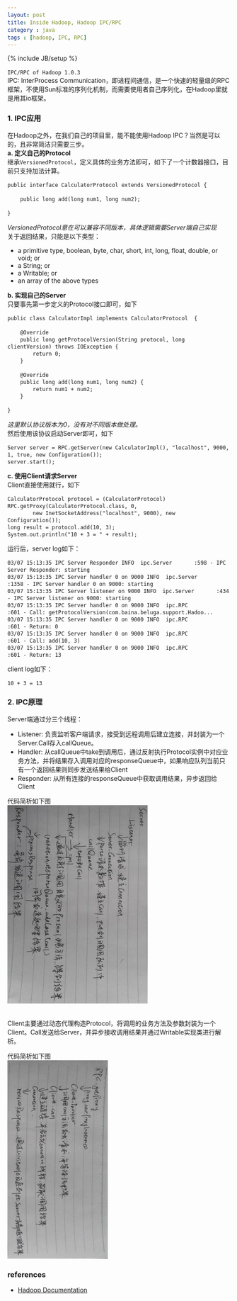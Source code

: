 ```yaml
---
layout: post
title: Inside Hadoop, Hadoop IPC/RPC
category : java
tags : [hadoop, IPC, RPC]
---
```

{% include JB/setup %}


`IPC/RPC of Hadoop 1.0.3`  
IPC: InterProcess Communication，即进程间通信，是一个快速的轻量级的RPC框架，不使用Sun标准的序列化机制，而需要使用者自己序列化，在Hadoop里就是用其io框架。  

### 1. IPC应用
在Hadoop之外，在我们自己的项目里，能不能使用Hadoop IPC？当然是可以的，且非常简洁只需要三步。  
**a. 定义自己的Protocol**  
继承`VersionedProtocol`，定义具体的业务方法即可，如下了一个计数器接口，目前只支持加法计算。

	public interface CalculatorProtocol extends VersionedProtocol {

		public long add(long num1, long num2);

	}


*VersionedProtocol意在可以兼容不同版本，具体逻辑需要Server端自己实现*  
关于返回结果，只能是以下类型：

+ a primitive type, boolean, byte, char, short, int, long, float, double, or void; or 
+ a String; or
+ a Writable; or 
+ an array of the above types 


**b. 实现自己的Server**  
只要事先第一步定义的Protocol接口即可，如下

	public class CalculatorImpl implements CalculatorProtocol  { 

		@Override
		public long getProtocolVersion(String protocol, long clientVersion) throws IOException {
			return 0;
		}

		@Override
		public long add(long num1, long num2) {
			return num1 + num2;
		}

	}

*这里默认协议版本为0，没有对不同版本做处理。*  
然后使用该协议启动Server即可，如下

	Server server = RPC.getServer(new CalculatorImpl(), "localhost", 9000, 1, true, new Configuration());
	server.start();


**c. 使用Client请求Server**  
Client直接使用就行，如下

	CalculatorProtocol protocol = (CalculatorProtocol) RPC.getProxy(CalculatorProtocol.class, 0,
			new InetSocketAddress("localhost", 9000), new Configuration());
	long result = protocol.add(10, 3);
	System.out.println("10 + 3 = " + result);


运行后，server log如下：

	03/07 15:13:35 IPC Server Responder INFO  ipc.Server       :598 - IPC Server Responder: starting
	03/07 15:13:35 IPC Server handler 0 on 9000 INFO  ipc.Server       :1358 - IPC Server handler 0 on 9000: starting
	03/07 15:13:35 IPC Server listener on 9000 INFO  ipc.Server       :434 - IPC Server listener on 9000: starting
	03/07 15:13:35 IPC Server handler 0 on 9000 INFO  ipc.RPC          :601 - Call: getProtocolVersion(com.baina.beluga.support.Hadoo...
	03/07 15:13:35 IPC Server handler 0 on 9000 INFO  ipc.RPC          :601 - Return: 0
	03/07 15:13:35 IPC Server handler 0 on 9000 INFO  ipc.RPC          :601 - Call: add(10, 3)
	03/07 15:13:35 IPC Server handler 0 on 9000 INFO  ipc.RPC          :601 - Return: 13

client log如下：

	10 + 3 = 13


### 2. IPC原理
Server端通过分三个线程：

+ Listener: 负责监听客户端请求，接受到远程调用后建立连接，并封装为一个Server.Call存入callQueue。
+ Handler: 从callQueue中take到调用后，通过反射执行Protocol实例中对应业务方法，并将结果存入调用对应的responseQueue中，如果响应队列当前只有一个返回结果则同步发送结果给Client
+ Responder: 从所有连接的responseQueue中获取调用结果，异步返回给Client

代码简析如下图  
![Bloom Filter](https://github.com/gengmzh/gengmzh.github.com/raw/master/_includes/hadoop_ipc_server.jpg)  

<br>
Client主要通过动态代理构造Protocol，将调用的业务方法及参数封装为一个Client。Call发送给Server，并异步接收调用结果并通过Writable实现类进行解析。  

代码简析如下图  
![Bloom Filter](https://github.com/gengmzh/gengmzh.github.com/raw/master/_includes/hadoop_ipc_client.jpg)  



### references
+ [Hadoop Documentation](http://hadoop.apache.org/docs/r1.0.4/)

